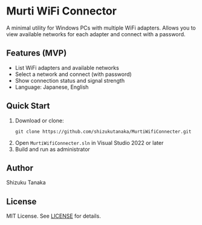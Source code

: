 # Murti WiFi Connector

A minimal utility for Windows PCs with multiple WiFi adapters. Allows you to view available networks for each adapter and connect with a password.

## Features (MVP)
- List WiFi adapters and available networks
- Select a network and connect (with password)
- Show connection status and signal strength
- Language: Japanese, English

## Quick Start
1. Download or clone:
   ```
   git clone https://github.com/shizukutanaka/MurtiWifiConnecter.git
   ```
2. Open `MurtiWifiConnecter.sln` in Visual Studio 2022 or later
3. Build and run as administrator

## Author
Shizuku Tanaka

## License
MIT License. See [LICENSE](LICENSE) for details.